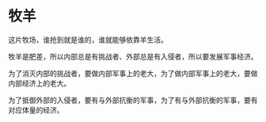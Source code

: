 # 牧羊

这片牧场，谁抢到就是谁的，谁就能够依靠羊生活。

牧羊是肥差，所以内部总是有挑战者、外部总是有入侵者，所以要发展军事经济。

为了消灭内部的挑战者，要做内部军事上的老大，为了做内部军事上的老大，要做内部经济上的老大。

为了抵御外部的入侵者，要有与外部抗衡的军事，为了有与外部抗衡的军事，要有对应体量的经济。
